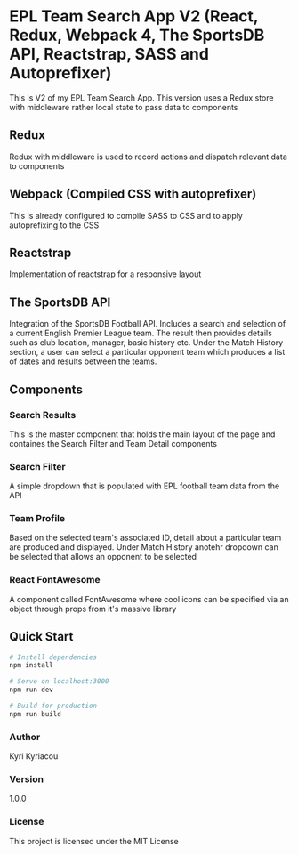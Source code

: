 # EPL Team Search App V2 (React, Redux, Webpack 4, The SportsDB API, Reactstrap, SASS and Autoprefixer)
This is V2 of my EPL Team Search App. This version uses a Redux store with middleware rather local state to pass data to components

## Redux
Redux with middleware is used to record actions and dispatch relevant data to components

## Webpack (Compiled CSS with autoprefixer)
This is already configured to compile SASS to CSS and to apply autoprefixing to the CSS

## Reactstrap
Implementation of reactstrap for a responsive layout

## The SportsDB API
Integration of the SportsDB Football API. Includes a search and selection of a current English Premier League team. The result then provides details such as club location, manager, basic history etc. Under the Match History section, a user can select a particular opponent team which produces a list of dates and results between the teams.

## Components

### Search Results
This is the master component that holds the main layout of the page and containes the Search Filter and Team Detail components

### Search Filter
A simple dropdown that is populated with EPL football team data from the API

### Team Profile
Based on the selected team's associated ID, detail about a particular team are produced and displayed. Under Match History anotehr dropdown can be selected that allows an opponent to be selected

<!-- ### Match History
A sub component of Team Detail, Match History is generated from the Team Detail dropdown selection. It displays a history of matches between the two selected sides, including dates and scores. -->

### React FontAwesome
A component called FontAwesome where cool icons can be specified via an object through props from it's massive library 

## Quick Start

``` bash
# Install dependencies
npm install

# Serve on localhost:3000
npm run dev

# Build for production
npm run build
```
### Author

Kyri Kyriacou

### Version

1.0.0

### License

This project is licensed under the MIT License
